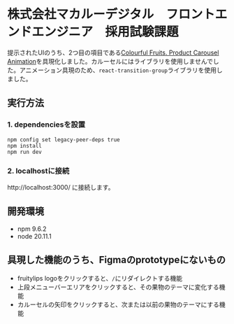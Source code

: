 # 株式会社マカルーデジタル　フロントエンドエンジニア　採用試験課題
提示されたUIのうち、2つ目の項目である[Colourful Fruits. Product Carousel Animation](https://www.figma.com/community/file/1251466450658140709)を具現化しました。カルーセルにはライブラリを使用しませんでした。アニメーション具現のため、`react-transition-group`ライブラリを使用しました。

## 実行方法
### 1. dependenciesを設置
```
npm config set legacy-peer-deps true
npm install
npm run dev
```
### 2. localhostに接続
http://localhost:3000/ に接続します。

## 開発環境
* npm 9.6.2
* node 20.11.1

## 具現した機能のうち、Figmaのprototypeにないもの
* fruitylips logoをクリックすると、`/`にリダイレクトする機能
* 上段メニューバーエリアをクリックすると、その果物のテーマに変化する機能
* カルーセルの矢印をクリックすると、次または以前の果物のテーマにする機能